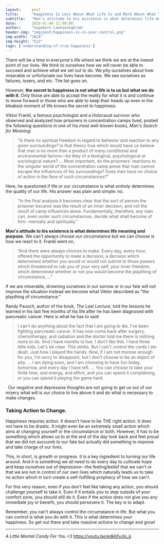 ```yaml
---
layout:     post
title:      "Happiness Is Less About What Life Is and More About What You Do with It."
subtitle:   "Man’s attitude to his existence is what determines life meaning and purpose."
date:       2018-01-04 12:00:00
author:     "Supakorn Laohasongkram"
header-img: "img/post/happiness-is-in-your-control.png"
img-width: "1024"
img-height: "512"
tags: ['understanding-of-true-happiness']
---
```

There will be a time in everyone's life where we think we are at the lowest point of our lives. We think to ourselves how we will never be able to succeed and achieve what we set out to do. We pity ourselves about how miserable or unfortunate our lives have become. We see ourselves as failures, losers, and etc. The list goes on.

However, <strong>the secret to happiness is not what life is to us but what we do with it</strong>. Only those are able to accept the reality for what it is and continue to move forward or those who are able to keep their heads up even in the bleakest moment of life knows the secret to happiness.

Viktor Frankl, a famous psychologist and a Holocaust survivor who observed and analyzed how prisoners in concentration camps lived, posted the following questions in one of his most well-known books, <em>Man's Search for Meaning</em>:
<blockquote>“Is there no spiritual freedom in regard to behavior and reaction to any given surroundings? Is that theory true which would have us believe that man is no more than a product of many conditional and environmental factors—be they of a biological, psychological or sociological nature? ... Most important, do the prisoners’ reactions to the singular world of the concentration camp prove that man cannot escape the influences of his surroundings? Does man have no choice of action in the face of such circumstances?”</blockquote>
Here, he questioned if life or our circumstance is what <em>entirely</em> determines the quality of our life. His answer was plain and simple: no.
<blockquote>"In the final analysis it becomes clear that the sort of person the prisoner became was the result of an inner decision, and not the result of camp influences alone. Fundamentally, therefore, any man can, even under such circumstances, decide what shall become of him--mentally and spiritually."</blockquote>
<strong>Man's attitude to his existence is what determines life meaning and purpose.</strong> We can't always choose our circumstance but we can choose is how we react to it. Frankl went on,
<blockquote>“And there were always choices to make. Every day, every hour, offered the opportunity to make a decision, a decision which determined whether you would or would not submit to those powers which threatened to rob you of your very self, your inner freedom; which determined whether or not you would become the plaything of circumstance, ...”</blockquote>
If we are miserable, drowning ourselves in our sorrow or in our fate will not improve the situation instead we become what Viktor described as "the plaything of circumstance." 

Randy Pausch, author of the book, <em>The Last Lecture, </em>told the lessons he learned in his last few months of his life after he has been diagnosed with pancreatic cancer. Here is what he has to said:
<blockquote>I can't do anything about the fact that I am going to die. I've been fighting pancreatic cancer. It has now come back after surgery, chemotherapy, and radiation and the doctor told me there is nothing more to do. And I have months to live. I don't like this. I have three little kids. Let's be clear. This stinks. But I can't control the cards I am dealt. Just how I played the hands. Now, if I am not morose enough for you, I'm sorry to disappoint, but I don't choose to be an object of pity. ... I am dying soon, and I am choosing to have fun today, tomorrow, and every day I have left. ... You can choose to take your finite time, and energy, and effort, and you can spend it complaining, or you can spend it playing the game hard.</blockquote>
 
Our negative and depressive thoughts are not going to get us out of our misery what will is our choice to live above it and do what is necessary to make changes.
<h3>Taking Action to Change.</h3>
Happiness requires action. It doesn't have to be THE right action. It does not have to be drastic. It might even be an extremely small action which aims at changing yourself or the circumstance or both. However, it has to be something which allows us to at the end of the day look back and feel proud that we did not succumb to our fate but actually did something to improve and take charge of our lives.

This, in short, is growth or progress. It is a key ingredient to turning our life around. And it is something we all need to do every day to cultivate hope and keep ourselves out of depression--the feeling/belief that we can't or that we are not in control of our own lives which naturally leads us to take no action which in turn create a self-fulfilling prophecy of how we can't.

For this very reason, even if you don't feel like taking any action, you should challenge yourself to take it. Even if it entails you to step outside of your comfort zone, you should still do it. Even if the action does not give you any immediate joy or benefit, you should persevere it. The key is to adapt.

Remember, you can't always control the circumstance in life. But what you can control is what you do with it. This is what determines your happiness. So get out there and take massive actions to change and grow!

<hr />

<em>A Little Mental Candy For You <3</em>
<a href="https://youtu.be/edkbfvJIo_k" target="_blank" rel="noopener">https://youtu.be/edkbfvJIo_k</a>